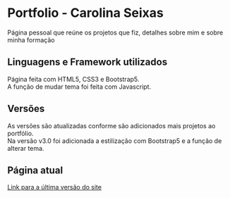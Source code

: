 # Portfolio - Carolina Seixas
Página pessoal que reúne os projetos que fiz, detalhes sobre mim e sobre minha formação

## Linguagens e Framework utilizados
Página feita com HTML5, CSS3 e Bootstrap5.  
A função de mudar tema foi feita com Javascript.

## Versões
As versões são atualizadas conforme são adicionados mais projetos ao portfólio.  
Na versão v3.0 foi adicionada a estilização com Bootstrap5 e a função de alterar tema.

## Página atual
[Link para a última versão do site](https://carolinaseixas.github.io/portfolio/)
